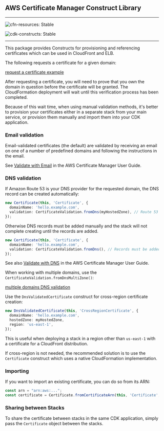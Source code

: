 ## AWS Certificate Manager Construct Library
<!--BEGIN STABILITY BANNER-->
---

![cfn-resources: Stable](https://img.shields.io/badge/cfn--resources-stable-success.svg?style=for-the-badge)

![cdk-constructs: Stable](https://img.shields.io/badge/cdk--constructs-stable-success.svg?style=for-the-badge)

---
<!--END STABILITY BANNER-->

This package provides Constructs for provisioning and referencing
certificates which can be used in CloudFront and ELB.

The following requests a certificate for a given domain:

[request a certificate example](test/example.simple-request.lit.ts)

After requesting a certificate, you will need to prove that you own the
domain in question before the certificate will be granted. The CloudFormation
deployment will wait until this verification process has been completed.

Because of this wait time, when using manual validation methods, it's better
to provision your certificates either in a separate stack from your main
service, or provision them manually and import them into your CDK application.

### Email validation

Email-validated certificates (the default) are validated by receiving an
email on one of a number of predefined domains and following the instructions
in the email.

See [Validate with Email](https://docs.aws.amazon.com/acm/latest/userguide/gs-acm-validate-email.html)
in the AWS Certificate Manager User Guide.

### DNS validation

If Amazon Route 53 is your DNS provider for the requested domain, the DNS record can be
created automatically:

```ts
new Certificate(this, 'Certificate', {
  domainName: 'hello.example.com',
  validation: CertificateValidation.fromDns(myHostedZone), // Route 53 hosted zone
});
```

Otherwise DNS records must be added manually and the stack will not complete
creating until the records are added.

```ts
new Certificate(this, 'Certificate', {
  domainName: 'hello.example.com',
  validation: CertificateValidation.fromDns(), // Records must be added manually
});
```

See also [Validate with DNS](https://docs.aws.amazon.com/acm/latest/userguide/gs-acm-validate-dns.html)
in the AWS Certificate Manager User Guide.

When working with multiple domains, use the `CertificateValidation.fromDnsMultiZone()`:

[multiple domains DNS validation](test/example.dns.lit.ts)

Use the `DnsValidatedCertificate` construct for cross-region certificate creation:

```ts
new DnsValidatedCertificate(this, 'CrossRegionCertificate', {
  domainName: 'hello.example.com',
  hostedZone: myHostedZone,
  region: 'us-east-1',
});
```

This is useful when deploying a stack in a region other than `us-east-1` with a
certificate for a CloudFront distribution.

If cross-region is not needed, the recommended solution is to use the
`Certificate` construct which uses a native CloudFormation implementation.


### Importing

If you want to import an existing certificate, you can do so from its ARN:

```ts
const arn = "arn:aws:...";
const certificate = Certificate.fromCertificateArn(this, 'Certificate', arn);
```

### Sharing between Stacks

To share the certificate between stacks in the same CDK application, simply
pass the `Certificate` object between the stacks.
